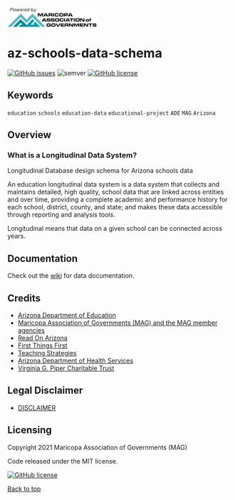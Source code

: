<div class="row">
  <div class="column">
    <img src="./logos/MAG-logo1.png" width="200">
  </div>
</div>

# az-schools-data-schema

[![GitHub issues](https://img.shields.io/github/issues/AZMAG/az-schools-data-schema?style=flat-square)](https://github.com/AZMAG/az-schools-data-schema/issues)
![semver](https://img.shields.io/badge/semver-2.0.0-blue?style=flat-square)
[![GitHub license](https://img.shields.io/github/license/AZMAG/az-schools-data-schema?style=flat-square)](https://github.com/AZMAG/az-schools-data-schema/blob/main/LICENSE)

## Keywords

`education` `schools` `education-data` `educational-project` `ADE` `MAG` `Arizona`

## Overview

### What is a Longitudinal Data System?

Longitudinal Database design schema for Arizona schools data

An education longitudinal data system is a data system that collects and maintains detailed, high quality, school data that are linked across entities and over time, providing a complete academic and performance history for each school, district, county, and state; and makes these data accessible through reporting and analysis tools.

Longitudinal means that data on a given school can be connected across years.

## Documentation

Check out the [wiki](https://github.com/AZMAG/az-schools-data-schema/wiki) for data documentation.

## Credits

- [Arizona Department of Education](http://www.azed.gov/)
- [Maricopa Association of Governments (MAG) and the MAG member agencies](https://www.azmag.gov/)
- [Read On Arizona](http://readonarizona.org/)
- [First Things First](https://www.firstthingsfirst.org/)
- [Teaching Strategies](https://teachingstrategies.com/)
- [Arizona Department of Health Services](http://www.azdhs.gov/hsd/data/maps.htm)
- [Virginia G. Piper Charitable Trust](https://pipertrust.org/)

## Legal Disclaimer

- [DISCLAIMER](DISCLAIMER.md)

## Licensing

Copyright 2021 Maricopa Association of Governments (MAG)

Code released under the MIT license.

[![GitHub license](https://img.shields.io/github/license/AZMAG/az-schools-data-schema?style=flat-square)](https://github.com/AZMAG/az-schools-data-schema/blob/main/LICENSE)

[Back to top](#az-schools-data-schema)




